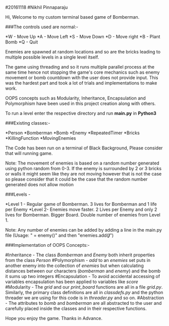#20161118
#Nikhil Pinnaparaju

Hi, Welcome to my custom terminal based game of Bomberman.

###The controls used are normal:-

*W - Move Up
*A - Move Left
*S - Move Down
*D - Move right
*B - Plant Bomb
*Q - Quit

Enemies are spawned at random locations and so are the bricks leading to multiple possible levels in a single level itself.

The game using threading and so it runs multiple parallel process at the same time hence not stopping the game's core mechanics such as enemy movement
or bomb countdown with the user does not provide input. This was the hardest part and took a lot of trials and implementations to make work.

OOPS concepts such as Modularity, Inheritance, Encapsulation and Polymorphism have been used in this project creation along with others.

To run a level enter the respective directory and run **main.py** in **Python3**

###Existing classes:-

*Person
*Bomberman
*Bomb
*Enemy
*RepeatedTimer
*Bricks
*KillingFunction
*MovingEnemies

The Code has been run on a terminal of Black Background, Please consider that will running game.

Note: The movement of enemies is based on a random number generated using python random from 0-3. If the enemy is surrounded by 2 or 3 bricks or walls
it might seem like they are not moving however that is not the case so please consider that it could be the case that the random number generated does
not allow motion

###Levels - 

*Level 1 - Regular game of Bomberman. 3 lives for Bomberman and 1 life per Enemy
*Level 2- Enemies move faster. 2 Lives per Enemy and only 2 lives for Bomberman. Bigger Board. Double number of enemies from Level 1. 

Note: Any number of enemies can be added by adding a line in the main.py file (Usage: "**<var name>** = enemy()" and then "enemies.add(**<var name>)**")

###Implementation of OOPS Concepts:- 

#Inheritance - The class *Bomberman* and *Enemy* both inherit properties from the class *Person*
#Polymorphism - *add* to an *enemies* set puts in another enemy into the collection of *enemies* but when calculating distances between our characters (*bomberman* and *enemy*) and the bomb it sums up two integers
#Encapsulation - To avoid accidental accessing of variables encapsulation has been applied to variables like *score*
#Modularity - The *grid* and our *print_board* functions are all in a file *grid.py*. Similarly, the primary class definitions are all in *classdefs.py* and the python threader we are using for this code is in *threader.py* and so on.
#Abstraction - The attributes to *bomb* and *bomberman* are all abstracted to the user and carefully placed inside the classes and in their respective functions.

Hope you enjoy the game.
Thanks in Advance.